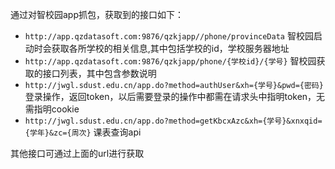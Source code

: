 通过对智校园app抓包，获取到的接口如下：

- `http://app.qzdatasoft.com:9876/qzkjapp//phone/provinceData` 智校园启动时会获取各所学校的相关信息,其中包括学校的id，学校服务器地址
- `http://app.qzdatasoft.com:9876/qzkjapp/phone/{学校id}/{学号}` 智校园获取的接口列表，其中包含参数说明
- `http://jwgl.sdust.edu.cn/app.do?method=authUser&xh={学号}&pwd={密码}` 登录操作，返回token，以后需要登录的操作中都需在请求头中指明token，无需指明cookie
- `http://jwgl.sdust.edu.cn/app.do?method=getKbcxAzc&xh={学号}&xnxqid={学年}&zc={周次}` 课表查询api

其他接口可通过上面的url进行获取